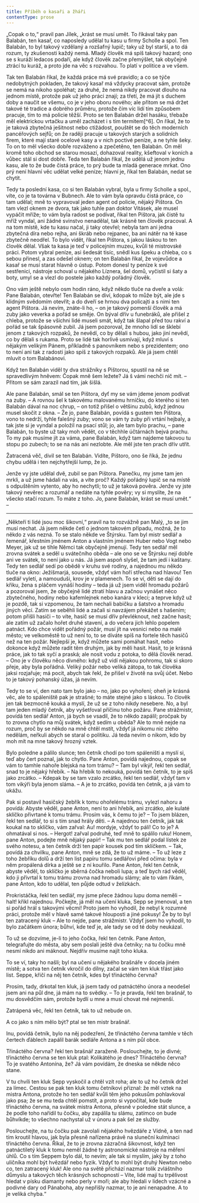 ```yaml
---
title: Příběh o kasaři a žháři
contentType: prose
---
```


<section>

„Copak o to,“ pravil pan Jílek, „krást se musí umět. To říkával taky pan Balabán, ten kasař, co naposledy udělal tu kasu u firmy Scholle a spol. Ten Balabán, to byl takový vzdělaný a rozšafný lupič; taky už byl starší, a to dá rozum, ty zkušenosti každý nemá. Mladý člověk má spíš takový hazard; ono se s kuráží ledacos podaří, ale když člověk začne přemýšlet, tak obyčejně ztrácí tu kuráž, a proto jde na věc s rozvahou. To platí v politice a ve všem.

Tak ten Balabán říkal, že každá práce má své pravidlo; a co se týče nedobytných pokladen, že takový kasař má vždycky pracovat sám, protože se nemá na nikoho spoléhat; za druhé, že nemá nikdy pracovat dlouho na jednom místě, protože pak už jeho práci znají; za třetí, že má jít s duchem doby a naučit se všemu, co je v jeho oboru nového; ale přitom se má držet takové té tradice a dobrého průměru, protože čím víc lidí tím způsobem pracuje, tím to má policie těžší. Proto se ten Balabán držel hasáku, třebaže měl elektrickou vrtačku a uměl zacházet i s tím termitem[^6]. On říkal, že to je taková zbytečná ješitnost nebo ctižádost, pouštět se do těch moderních pancéřových sejfů; on že raději pracuje u takových starých a solidních firem, které mají staré ocelové kasy a v nich poctivé peníze, a ne tyhle šeky. To on to měl všecko dobře rozváženo a zpečetěno, ten Balabán. On měl kromě toho obchod se starou mosazí, dohazoval reality, kšeftoval v koních a vůbec stál si dost dobře. Teda ten Balabán říkal, že udělá už jenom jednu kasu, ale to že bude čistá práce, to prý bude ta mladá generace mrkat. Ono prý není hlavní věc udělat velké peníze; hlavní je, říkal ten Balabán, nedat se chytit.

Tedy ta poslední kasa, co si ten Balabán vybral, byla u firmy Scholle a spol., víte, co je ta továrna v Bubnech. Ale to vám byla opravdu čistá práce, co tam udělal; mně to vypravoval jeden agent od policie, nějaký Pištora. On tam vlezl oknem ze dvora, tak jako tuhle pan doktor Vitásek, ale musel vypáčit mříže; to vám byla radost se podívat, říkal ten Pištora, jak čistě tu mříž vyndal, ani žádné svinstvo nenadělal, tak krásně ten člověk pracoval. A na tom místě, kde tu kasu načal, ji taky otevřel; nebyla tam ani jedna zbytečná díra nebo rejha, ani škráb nebo rejpanec, ba ani nátěr na té kase zbytečně neodřel. To bylo vidět, říkal ten Pištora, s jakou láskou to ten člověk dělal. Však ta kasa je teď v policejním muzeu, kvůli té mistrovské práci. Potom vybral peníze, asi šedesát tisíc, snědl kus špeku a chleba, co s sebou přinesl, a zas odešel oknem; on ten Balabán říkal, že vojevůdce a kasař se musí starat hlavně o ústup. Potom donesl ty peníze k své sestřenici, nástroje schoval u nějakého Líznera, šel domů, vyčistil si šaty a boty, umyl se a vlezl do postele jako každý pořádný člověk.

Ono vám ještě nebylo osm hodin ráno, když někdo tluče na dveře a volá: Pane Balabán, otevřte! Ten Balabán se diví, kdopak to může být, ale jde s klidným svědomím otevřít; a do dveří se hrnou dva policajti a s nimi ten agent Pištora. Já nevím, znáte-li ho, – on je takový pomenší člověk a má zuby jako veverka a pořád se směje. On býval dřív u funebráků, ale přišel z chleba, protože se všichni lidé museli smát, když tak šlapal před tou rakví a pořád se tak špásovně zubil. Já jsem pozoroval, že mnoho lidí se šklebí jenom z takových rozpaků, že nevědí, co by dělali s hubou, jako jiní nevědí, co by dělali s rukama. Proto se lidé tak horlivě usmívají, když mluví s nějakým velikým Pánem, příkladně s panovníkem nebo s prezidentem; ono to není ani tak z radosti jako spíš z takových rozpaků. Ale já jsem chtěl mluvit o tom Balabánovi.

Když ten Balabán viděl ty dva strážníky s Pištorou, spustil na ně se spravedlivým hněvem: Čopak mně šem ležete? Já š vámi nechči nič mít. – Přitom se sám zarazil nad tím, jak šišlá.

Ale pane Balabán, smál se ten Pištora, dyť my se vám jdeme jenom podívat na zuby. – A rovnou šel k takovému malovanému hrníčku, do kterého si ten Balabán dával na noc chrup, – on totiž přišel o většinu zubů, když jednou musel skočit z okna. – Že jo, pane Balabán, povídá s gustem ten Pištora, vono to nedrží, tyhle falešný zuby; vono se vám ty zuby při vrtání hejbaly, a tak jste si je vyndal a položil na psací stůl; jo, ale tam bylo prachu, – pane Balabán, to byste už taky moh vědět, co v těchhle účtárnách bejvá prachu. To my pak musíme jít za váma, pane Balabán, když tam najdeme takovou tu stopu po zubech; to se na nás ani nezlobte. Ale měl jste ten prach dřív utřít.

Žatracená věč, divil se ten Balabán. Vidíte, Pištoro, ono še říká, že jednu chybu udělá i ten nejchytřejší lump, že jo.

Jenže vy jste udělal dvě, zubil se pan Pištora. Panečku, my jsme tam jen mrkli, a už jsme hádali na vás, a víte proč? Každý pořádný lupič se na místě s odpuštěním vytento, aby ho nechytli; to už je taková pověra. Jenže vy jste takový nevěrec a rozumář a nedáte na tyhle pověry; vy si myslíte, že na všecko stačí rozum. To máte z toho. Jo, pane Balabán, krást se musí umět.“ –

* * *

„Někteří ti lidé jsou moc šikovní,“ pravil na to rozvážně pan Malý, „to se jim musí nechat. Já jsem někde četl o jednom takovém případu, možná, že to někdo z vás nezná. To se stalo někde ve Štýrsku. Tam byl mistr sedlář a řemenář, křestním jménem Anton a vlastním jménem Huber nebo Vogt nebo Meyer, jak už se tihle Němci tak obyčejně jmenují. Tedy ten sedlář měl zrovna svátek a seděl u svátečního oběda – ale ono se ve Štýrsku nejí dobře ani ve svátek, to není jako u nás. Já jsem aspoň slyšel, že tam jedí i kaštany. Tedy ten sedlář sedí po obědě v kruhu své rodiny, a najednou mu někdo tluče na okno: Ježíšmarjá, sousede, vždyť vám hoří střecha nad hlavou! Ten sedlář vyletí, a namouduši, krov je v plamenech. To se ví, děti se dají do křiku, žena s pláčem vynáší hodiny – teda já už jsem viděl hromadu požárů a pozoroval jsem, že obyčejně lidé ztratí hlavu a začnou vynášet něco zbytečného, hodiny nebo kafemlejnek nebo kanára v kleci; a teprve když už je pozdě, tak si vzpomenou, že tam nechali babičku a šatstvo a hromadu jiných věcí. Zatím se seběhli lidé a začali si navzájem překážet s hašením; potom přišli hasiči – to víte, hasič se musí dřív převléknout, než začne hasit; ale zatím už začalo hořet druhé stavení, a do večera jich lehlo popelem patnáct. Kdo chce vidět pořádný požár, musí jít na vesnici nebo na malé město; ve velkoměstě to už není to, to se díváte spíš na fortele těch hasičů než na ten požár. Nejlepší je, když můžete sami pomáhat hasit, nebo dokonce když můžete radit těm druhým, jak by měli hasit. Hasit, to je krásná práce, jak to tak syčí a praská; ale nosit vodu z potoka, to dělá člověk nerad. – Ono je v člověku něco divného: když už vidí nějakou pohromu, tak si skoro přeje, aby byla pořádná. Veliký požár nebo veliká zátopa, to tak člověka jaksi rozjařuje; má pocit, abych tak řekl, že přišel v životě na svůj účet. Nebo to je takový pohanský úžas, já nevím.

Tedy to se ví, den nato tam bylo jako – no, jako po vyhoření; oheň je krásná věc, ale to spáleniště pak je strašné; to máte stejné jako s láskou. To člověk jen tak bezmocně kouká a myslí, že už se z toho nikdy nesebere. No, a byl tam jeden mladý četník, aby vyšetřoval příčinu toho požáru. Pane strážmistr, povídá ten sedlář Anton, já bych se vsadil, že to někdo zapálil; pročpak by to zrovna chytlo na můj svátek, když sedím u oběda? Ale to mně nejde na rozum, proč by se někdo na mně chtěl mstít, vždyť já nikomu nic zlého nedělám, neřkuli abych se staral o politiku. Já teda nevím o nikom, kdo by moh mít na mne takový hrozný vztek.

Bylo poledne a pálilo slunce; ten četník chodí po tom spáleništi a myslí si, teď aby čert poznal, jak to chytlo. Pane Anton, povídá najednou, copak se vám to tamhle nahoře blejská na tom trámu? – Tam byl vikýř, řekl ten sedlář, snad to je nějaký hřebík. – Na hřebík to nekouká, povídá ten četník, to je spíš jako zrcátko. – Kdepak by se tam vzalo zrcátko, řekl ten sedlář, vždyť tam v tom vikýři byla jenom sláma. – A je to zrcátko, povídá ten četník, a já vám to ukážu.

Pak si postavil hasičský žebřík k tomu ohořelému trámu, vylezl nahoru a povídá: Abyste věděl, pane Anton, není to ani hřebík, ani zrcátko, ale kulaté sklíčko přivrtané k tomu trámu. Prosím vás, k čemu to je? – To jsem blázen, řekl ten sedlář, to si s tím snad hrály děti. – A najednou ten četník, jak tak koukal na to sklíčko, vám zařval: Au! mordyje, vždyť to pálí! Co to je? A ohmatával si nos. – Hergot! zařval podruhé, teď mně to spálilo ruku! Honem, pane Anton, podejte mně nějaký papír! – Tak mu ten sedlář podal lístek ze svého notesu, a ten četník drží ten papír kousek pod tím sklíčkem. – Tak, povídá za chvilku, pane Anton, mně se zdá, že to už máme. – To už leze z toho žebříku dolů a drží ten list papíru tomu sedlářovi před očima: byla v něm propálená dírka a ještě se z ní kouřilo. Pane Anton, řekl ten četník, abyste věděl, to sklíčko je sběrná čočka neboli lupa; a teď bych rád věděl, kdo ji přivrtal k tomu trámu zrovna nad hromadu slámy; ale to vám říkám, pane Anton, kdo to udělal, ten půjde odtud v želízkách.

Prokristáčka, řekl ten sedlář, my jsme přece žádnou lupu doma neměli – halt! křikl najednou. Počkejte, já měl na učení kluka, Sepp se jmenoval, a ten si pořád hrál s takovými věcmi! Proto jsem ho vyhodil, že nebyl k rozumné práci, protože měl v hlavě samé takové hlouposti a jiné pokusy! Že by to byl ten zatracený kluk – Ale to nejde, pane strážmistr. Vždyť jsem ho vyhodil, to bylo začátkem února; bůhví, kde teď je, ale tady se od té doby neukázal.

To už se dozvíme, je-li to jeho čočka, řekl ten četník. Pane Anton, telegrafujte do města, aby sem poslali ještě dva četníky; na tu čočku mně nesmí nikdo ani máknout. Nejdřív musíme najít toho kluka.

To se ví, taky ho našli; byl na učení u nějakého brašnáře v docela jiném místě; a sotva ten četník vkročil do dílny, začal se vám ten kluk třást jako list. Seppe, křičí na něj ten četník, kdes byl třináctého června?

Prosím, tady, drkotal ten kluk, já jsem tady od patnáctého února a neodešel jsem ani na půl dne, já mám na to svědky. – To je pravda, řekl ten brašnář, to mu dosvědčím sám, protože bydlí u mne a musí chovat mé nejmenší.

Zatrápená věc, řekl ten četník, tak to už nebude on.

A co jako s ním mělo být? ptal se ten mistr brašnář.

Inu, povídá četník, bylo na něj podezření, že třináctého června tamhle v těch čertech ďáblech zapálil barák sedláře Antona a s ním půl obce.

Třináctého června? řekl ten brašnář zaraženě. Poslouchejte, to je divné; třináctého června se ten kluk ptal: Kolikátého je dnes? Třináctého června? To je svatého Antonína, že? Já vám povídám, že dneska se někde něco stane.

V tu chvíli ten kluk Sepp vyskočil a chtěl vzít roha; ale to už ho četník držel za límec. Cestou se pak ten kluk tomu četníkovi přiznal: že měl vztek na mistra Antona, protože ho ten sedlář kvůli těm jeho pokusům pohlavkoval jako psa; že se mu teda chtěl pomstít, a proto si vypočítal, kde bude třináctého června, na svátek mistra Antona, přesně v poledne stát slunce, a že podle toho nařídil tu čočku, aby zapálila tu slámu, zatímco on bude bůhvíkde; to všechno nachystal už v únoru a pak šel ze služby.

Poslouchejte, na tu čočku pak zavolali nějakého hvězdáře z Vídně, a ten nad tím kroutil hlavou, jak byla přesně nařízena právě na sluneční kulminaci třináctého června. Říkal, že to je zrovna zázračná šikovnost, když ten patnáctiletý kluk k tomu neměl žádné ty astronomické nástroje na měření úhlů. Co s tím Seppem bylo dál, to nevím; ale tak si myslím, jaký by z toho uličníka mohl být hvězdář nebo fyzik. Vždyť to mohl být druhý Newton nebo co, ten zatracený kluk! Ale ono na světě přichází nazmar tolik zvláštního důmyslu a takových těch krásných schopností – Víte, lidé mají tu trpělivost hledat v písku diamanty nebo perly v moři; ale aby hledali v lidech vzácné a podivné dary od Pánaboha, aby nepřišly nazmar, to je ani nenapadne. A to je veliká chyba.“

</section>
